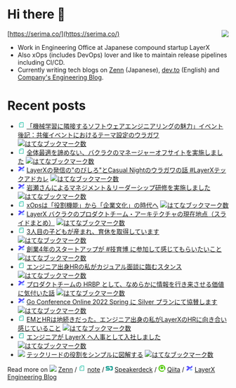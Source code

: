# Hi there 👋

<img align="right" src="https://github-readme-stats.vercel.app/api?username=serima&count_private=true&theme=dracula&show_icons=true" />

[https://serima.co/](https://serima.co/)

- Work in Engineering Office at Japanese compound startup LayerX
- Also xOps (includes DevOps) lover and like to maintain release pipelines including CI/CD.
- Currently writing tech blogs on [Zenn](https://zenn.dev/serima) (Japanese), [dev.to](https://dev.to/serima) (English) and [Company's Engineering Blog](https://tech.layerx.co.jp).

# Recent posts

<!--[START POSTS]-->
- <img src="platform_icons/note.png" width="16"> [「機械学習に隣接するソフトウェアエンジニアリングの魅力」イベント後記：共催イベントにおけるテーマ設定のウラガワ](https://note.com/serima/n/n861455b83901) [![はてなブックマーク数](https://b.hatena.ne.jp/entry/image/https://note.com/serima/n/n861455b83901)](https://b.hatena.ne.jp/entry/https://note.com/serima/n/n861455b83901)
- <img src="platform_icons/note.png" width="16"> [全体最適を諦めない、バクラクのマネージャーオフサイトを実施しました](https://note.com/serima/n/n111d3ce30e9a) [![はてなブックマーク数](https://b.hatena.ne.jp/entry/image/https://note.com/serima/n/n111d3ce30e9a)](https://b.hatena.ne.jp/entry/https://note.com/serima/n/n111d3ce30e9a)
- <img src="platform_icons/lxblog.png" width="16"> [LayerXの発信の"のびしろ"とCasual Nightのウラガワの話 #LayerXテックアドカレ](https://tech.layerx.co.jp/entry/2023/11/27/192336) [![はてなブックマーク数](https://b.hatena.ne.jp/entry/image/https://tech.layerx.co.jp/entry/2023/11/27/192336)](https://b.hatena.ne.jp/entry/https://tech.layerx.co.jp/entry/2023/11/27/192336)
- <img src="platform_icons/lxblog.png" width="16"> [岩瀬さんによるマネジメント＆リーダーシップ研修を実施しました](https://tech.layerx.co.jp/entry/2023/09/14/152231) [![はてなブックマーク数](https://b.hatena.ne.jp/entry/image/https://tech.layerx.co.jp/entry/2023/09/14/152231)](https://b.hatena.ne.jp/entry/https://tech.layerx.co.jp/entry/2023/09/14/152231)
- <img src="platform_icons/note.png" width="16"> [xOpsは「役割機能」から「企業文化」の時代へ](https://note.com/serima/n/n8758466697b1) [![はてなブックマーク数](https://b.hatena.ne.jp/entry/image/https://note.com/serima/n/n8758466697b1)](https://b.hatena.ne.jp/entry/https://note.com/serima/n/n8758466697b1)
- <img src="platform_icons/lxblog.png" width="16"> [LayerX バクラクのプロダクトチーム・アーキテクチャの現在地点（スライドまとめ）](https://tech.layerx.co.jp/entry/2022/11/22/170338) [![はてなブックマーク数](https://b.hatena.ne.jp/entry/image/https://tech.layerx.co.jp/entry/2022/11/22/170338)](https://b.hatena.ne.jp/entry/https://tech.layerx.co.jp/entry/2022/11/22/170338)
- <img src="platform_icons/note.png" width="16"> [3人目の子どもが産まれ、育休を取得しています](https://note.com/serima/n/nfed27d04e438) [![はてなブックマーク数](https://b.hatena.ne.jp/entry/image/https://note.com/serima/n/nfed27d04e438)](https://b.hatena.ne.jp/entry/https://note.com/serima/n/nfed27d04e438)
- <img src="platform_icons/lxblog.png" width="16"> [創業4年のスタートアップが #技育博 に参加して感じてもらいたいこと](https://tech.layerx.co.jp/entry/geek-haku-2022) [![はてなブックマーク数](https://b.hatena.ne.jp/entry/image/https://tech.layerx.co.jp/entry/geek-haku-2022)](https://b.hatena.ne.jp/entry/https://tech.layerx.co.jp/entry/geek-haku-2022)
- <img src="platform_icons/note.png" width="16"> [エンジニア出身HRの私がカジュアル面談に臨むスタンス](https://note.com/serima/n/n00f578b49efe) [![はてなブックマーク数](https://b.hatena.ne.jp/entry/image/https://note.com/serima/n/n00f578b49efe)](https://b.hatena.ne.jp/entry/https://note.com/serima/n/n00f578b49efe)
- <img src="platform_icons/lxblog.png" width="16"> [プロダクトチームの HRBP として、なめらかに情報を行き来させる価値に気付いた話](https://tech.layerx.co.jp/entry/2022/06/06/092028) [![はてなブックマーク数](https://b.hatena.ne.jp/entry/image/https://tech.layerx.co.jp/entry/2022/06/06/092028)](https://b.hatena.ne.jp/entry/https://tech.layerx.co.jp/entry/2022/06/06/092028)
- <img src="platform_icons/lxblog.png" width="16"> [Go Conference Online 2022 Spring に Silver プランにて協賛します](https://tech.layerx.co.jp/entry/2022/04/05/184836) [![はてなブックマーク数](https://b.hatena.ne.jp/entry/image/https://tech.layerx.co.jp/entry/2022/04/05/184836)](https://b.hatena.ne.jp/entry/https://tech.layerx.co.jp/entry/2022/04/05/184836)
- <img src="platform_icons/note.png" width="16"> [EMとHRは地続きだった。エンジニア出身の私がLayerXのHRに向き合い感じていること](https://note.com/serima/n/n9b33a4420936) [![はてなブックマーク数](https://b.hatena.ne.jp/entry/image/https://note.com/serima/n/n9b33a4420936)](https://b.hatena.ne.jp/entry/https://note.com/serima/n/n9b33a4420936)
- <img src="platform_icons/note.png" width="16"> [エンジニアが LayerX へ人事として入社しました](https://note.com/serima/n/naede81a30f8f) [![はてなブックマーク数](https://b.hatena.ne.jp/entry/image/https://note.com/serima/n/naede81a30f8f)](https://b.hatena.ne.jp/entry/https://note.com/serima/n/naede81a30f8f)
- <img src="platform_icons/zenn.png" width="16"> [テックリードの役割をシンプルに図解する](https://zenn.dev/serima/articles/811c902cb157b2a8627f) [![はてなブックマーク数](https://b.hatena.ne.jp/entry/image/https://zenn.dev/serima/articles/811c902cb157b2a8627f)](https://b.hatena.ne.jp/entry/https://zenn.dev/serima/articles/811c902cb157b2a8627f)
<!--[END POSTS]-->

Read more on 
![](platform_icons/zenn.png) [Zenn](https://zenn.dev/serima) / 
![](platform_icons/note.png) [note](https://note.com/serima) /
![](platform_icons/speakerdeck.png) [Speakerdeck](https://speakerdeck.com/serima) /
![](platform_icons/qiita.png) [Qiita](https://qiita.com/serima) /
<img src="platform_icons/lxblog.png" width="16"> [LayerX Engineering Blog](https://tech.layerx.co.jp)
